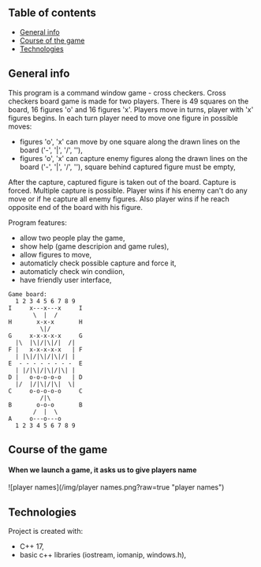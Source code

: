 ## Table of contents
* [General info](#general-info)
* [Course of the game](#course-of-the-game)
* [Technologies](#technologies) 


## General info
This program is a command window game - cross checkers.
Cross checkers board game is made for two players.
There is 49 squares on the board, 16 figures 'o' and 16 figures 'x'.
Players move in turns, player with 'x' figures begins.
In each turn player need to move one figure in possible moves:
* figures 'o', 'x' can move by one square  along the drawn lines on the board ('-', '|', '/', '\'),
* figures 'o', 'x' can capture enemy figures along the drawn lines on the board ('-', '|', '/', '\'),
  square behind captured figure must be empty,
  
After the capture, captured figure is taken out of the board. Capture is forced. Multiple capture is possible.
Player wins if his enemy can't do any move or if he capture all enemy figures.
Also player wins if he reach opposite end of the board with his figure.

Program features:
* allow two people play the game,
* show help (game descripion and game rules),
* allow figures to move,
* automaticly check possible capture and force it,
* automaticly check win condiion,
* have friendly user interface,
```
Game board:
  1 2 3 4 5 6 7 8 9
I     x---x---x     I
       \  |  /
H       x-x-x       H
         \|/   
G     x-x-x-x-x     G 
  |\  |\|/|\|/|  /|
F |   x-x-x-x-x   | F
  | |\|/|\|/|\|/| | 
E  - - - - - - - -  E
  | |/|\|/|\|/|\| | 
D |   o-o-o-o-o   | D
  |/  |/|\|/|\|  \|
C     o-o-o-o-o     C 
         /|\
B       o-o-o       B 
       /  |  \ 
A     o---o---o
  1 2 3 4 5 6 7 8 9	   
```

## Course of the game

#### When we launch a game, it asks us to give players name
![player names](/img/player names.png?raw=true "player names")

## Technologies
Project is created with:
* C++ 17,
* basic c++ libraries (iostream, iomanip, windows.h),
